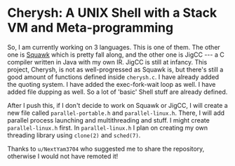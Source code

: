 # Cherysh: A UNIX Shell with a Stack VM and Meta-programming


So, I am currently working on 3 languages. This is one of them. The other one is [Squawk](https://github.com/Chubke/Squawk) which is pretty fall along, and the other one is JigCC --- a C compiler written in Java with my own IR. JigCC is still at infancy. This project, Cherysh, is not as well-progressed as Squawk is, but there's still a good amount of functions defined inside `cherysh.c`. I have already added the quoting system. I have added the exec-fork-wait loop as well. I have added file dupping as well. So a lot of 'basic' Shell stuff are already defined.

After I push this, if I don't decide to work on Squawk or JigCC, I will create a new file called `parallel-portable.h` and `parallel-linux.h`. There, I will add parallel process launching and multithreading and stuff. I might create `parallel-linux.h` first. In `parallel-linux.h` I plan on creating my own threading library using `clone(2)` and `sched(7)`.

Thanks to `u/NextYam3704` who suggested me to share the repository, otherwise I would not have remoted it!


